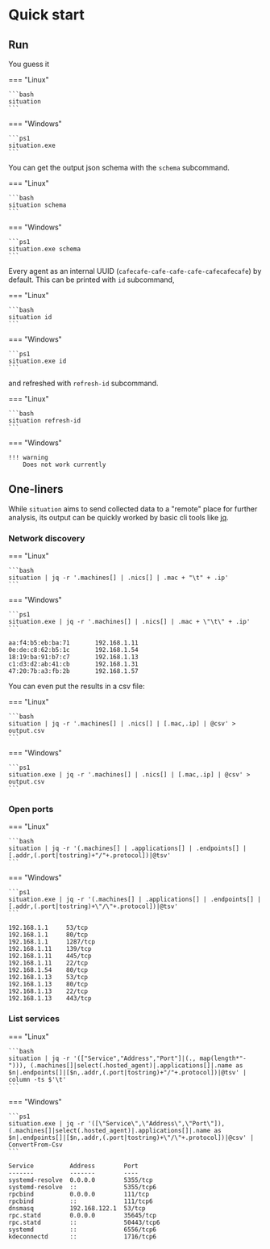 # Quick start

## Run

You guess it

=== "Linux"

    ```bash
    situation
    ```

=== "Windows"

    ```ps1
    situation.exe
    ```

You can get the output json schema with the `schema` subcommand.

=== "Linux"

    ```bash
    situation schema
    ```

=== "Windows"

    ```ps1
    situation.exe schema
    ```

Every agent as an internal UUID (`cafecafe-cafe-cafe-cafe-cafecafecafe`) by default. 
This can be printed with `id` subcommand,

=== "Linux"

    ```bash
    situation id
    ```

=== "Windows"

    ```ps1
    situation.exe id
    ```

and refreshed with `refresh-id` subcommand.

=== "Linux"

    ```bash
    situation refresh-id
    ```

=== "Windows"

    !!! warning
        Does not work currently

## One-liners

While `situation` aims to send collected data to a "remote" place for further analysis, 
its output can be quickly worked by basic cli tools like [jq](https://stedolan.github.io/jq/).

### Network discovery

=== "Linux"

    ```bash
    situation | jq -r '.machines[] | .nics[] | .mac + "\t" + .ip'
    ```

=== "Windows"

    ```ps1
    situation.exe | jq -r '.machines[] | .nics[] | .mac + \"\t\" + .ip'
    ```

```console
aa:f4:b5:eb:ba:71       192.168.1.11
0e:de:c8:62:b5:1c       192.168.1.54
18:19:ba:91:b7:c7       192.168.1.13
c1:d3:d2:ab:41:cb       192.168.1.31
47:20:7b:a3:fb:2b       192.168.1.57
```

You can even put the results in a csv file:

=== "Linux"

    ```bash
    situation | jq -r '.machines[] | .nics[] | [.mac,.ip] | @csv' > output.csv
    ```

=== "Windows"

    ```ps1
    situation.exe | jq -r '.machines[] | .nics[] | [.mac,.ip] | @csv' > output.csv
    ```

### Open ports

=== "Linux"

    ```bash
    situation | jq -r '(.machines[] | .applications[] | .endpoints[] | [.addr,(.port|tostring)+"/"+.protocol])|@tsv'
    ```

=== "Windows"

    ```ps1
    situation.exe | jq -r '(.machines[] | .applications[] | .endpoints[] | [.addr,(.port|tostring)+\"/\"+.protocol])|@tsv'
    ```

```console
192.168.1.1     53/tcp
192.168.1.1     80/tcp
192.168.1.1     1287/tcp
192.168.1.11    139/tcp
192.168.1.11    445/tcp
192.168.1.11    22/tcp
192.168.1.54    80/tcp
192.168.1.13    53/tcp
192.168.1.13    80/tcp
192.168.1.13    22/tcp
192.168.1.13    443/tcp
```

### List services

=== "Linux"

    ```bash
    situation | jq -r '(["Service","Address","Port"]|(., map(length*"-"))), (.machines[]|select(.hosted_agent)|.applications[]|.name as $n|.endpoints[]|[$n,.addr,(.port|tostring)+"/"+.protocol])|@tsv' | column -ts $'\t'
    ```

=== "Windows"

    ```ps1
    situation.exe | jq -r '([\"Service\",\"Address\",\"Port\"]), (.machines[]|select(.hosted_agent)|.applications[]|.name as $n|.endpoints[]|[$n,.addr,(.port|tostring)+\"/\"+.protocol])|@csv' | ConvertFrom-Csv
    ```


```console
Service          Address        Port
-------          -------        ----
systemd-resolve  0.0.0.0        5355/tcp
systemd-resolve  ::             5355/tcp6
rpcbind          0.0.0.0        111/tcp
rpcbind          ::             111/tcp6
dnsmasq          192.168.122.1  53/tcp
rpc.statd        0.0.0.0        35645/tcp
rpc.statd        ::             50443/tcp6
systemd          ::             6556/tcp6
kdeconnectd      ::             1716/tcp6
```

